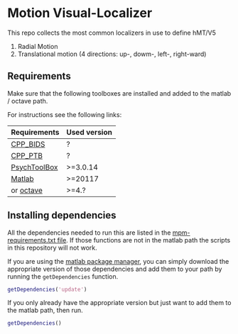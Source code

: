 # Motion Visual-Localizer

This repo collects the most common localizers in use to define hMT/V5

1. Radial Motion
2. Translational motion (4 directions: up-, dowm-, left-, right-ward)

## Requirements

Make sure that the following toolboxes are installed and added to the matlab / octave path.

For instructions see the following links:

| Requirements                                             | Used version |
|----------------------------------------------------------|--------------|
| [CPP_BIDS](https://github.com/cpp-lln-lab/CPP_BIDS)      | ?            |
| [CPP_PTB](https://github.com/cpp-lln-lab/CPP_PTB)        | ?            |
| [PsychToolBox](http://psychtoolbox.org/)                 | >=3.0.14     |
| [Matlab](https://www.mathworks.com/products/matlab.html) | >=20117      |
| or [octave](https://www.gnu.org/software/octave/)        | >=4.?        |

## Installing dependencies

All the dependencies needed to run this are listed in the [mpm-requirements.txt file](.mpm-requirements.txt). If those functions are not in the matlab path the scripts in this repository will not work.

If you are using the [matlab package manager](https://github.com/mobeets/mpm), you can simply download the appropriate version of those dependencies and add them to your path by running the `getDependencies` function.

```matlab
getDependencies('update')
```

If you only already have the appropriate version but just want to add them to the matlab path, then run.

```matlab
getDependencies()
```
